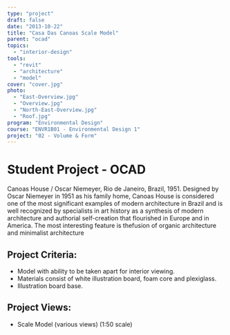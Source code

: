 ```yaml
---
type: "project"
draft: false
date: "2013-10-22"
title: "Casa Das Canoas Scale Model"
parent: "ocad"
topics:
  - "interior-design"
tools:
  - "revit"
  - "architecture"
  - "model"
cover: "cover.jpg"
photo:
  - "East-Overview.jpg"
  - "Overview.jpg"
  - "North-East-Overview.jpg"
  - "Roof.jpg"
program: "Environmental Design"
course: "ENVR1B01 - Environmental Design 1"
project: "02 - Volume & Form"
---
```

# Student Project - OCAD
Canoas House / Oscar Niemeyer, Rio de Janeiro, Brazil, 1951. Designed by Oscar Niemeyer in 1951 as his family home, Canoas House is considered one of the most significant examples of modern architecture in Brazil and is well recognized by specialists in art history as a synthesis of modern architecture and authorial self-creation that flourished in Europe and in America. The most interesting feature is thefusion of organic architecture and minimalist architecture

## Project Criteria:
* Model with ability to be taken apart for interior viewing.
* Materials consist of white illustration board, foam core and plexiglass.
* Illustration board base.

## Project Views:
* Scale Model (various views) (1:50 scale)
